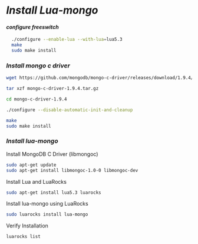 # *Install Lua-mongo*

#### *configure freeswitch*

```bash
  ./configure --enable-lua --with-lua=lua5.3
  make
  sudo make install

```

### *Install mongo c driver*

```bash
wget https://github.com/mongodb/mongo-c-driver/releases/download/1.9.4/mongo-c-driver-1.9.4.tar.gz

tar xzf mongo-c-driver-1.9.4.tar.gz

cd mongo-c-driver-1.9.4

./configure --disable-automatic-init-and-cleanup

make 
sudo make install
```

### *Install lua-mongo*

Install MongoDB C Driver (libmongoc)
```bash
sudo apt-get update
sudo apt-get install libmongoc-1.0-0 libmongoc-dev
```

Install Lua and LuaRocks
```bash
sudo apt-get install lua5.3 luarocks
```

 Install lua-mongo using LuaRocks
 ```bash
sudo luarocks install lua-mongo
```

Verify Installation
```bash
luarocks list
```
